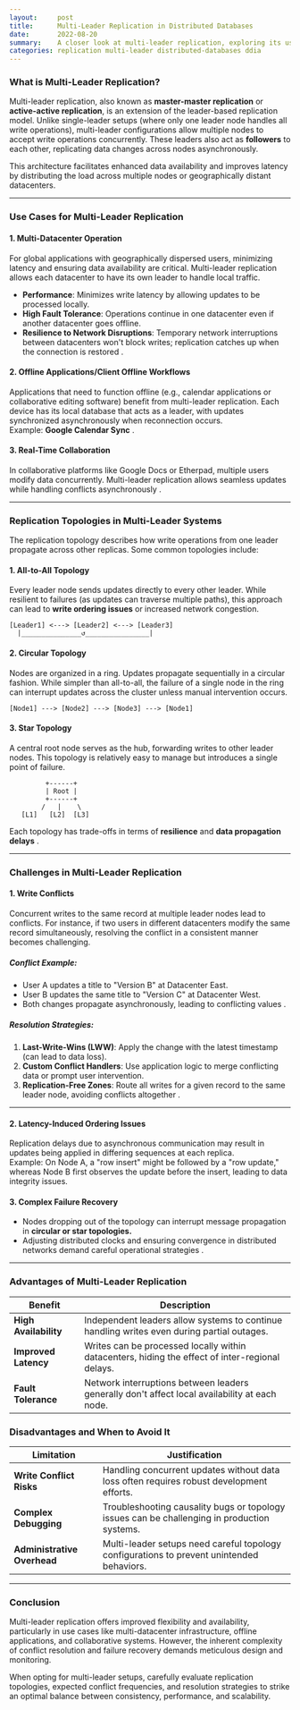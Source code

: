 ```yaml
---
layout:     post    
title:      Multi-Leader Replication in Distributed Databases    
date:       2022-08-20    
summary:    A closer look at multi-leader replication, exploring its use cases, benefits, topologies, and challenges in modern distributed systems.    
categories: replication multi-leader distributed-databases ddia
---
```


### **What is Multi-Leader Replication?**
Multi-leader replication, also known as **master-master replication** or **active-active replication**, is an extension of the leader-based replication model. Unlike single-leader setups (where only one leader node handles all write operations), multi-leader configurations allow multiple nodes to accept write operations concurrently. These leaders also act as **followers** to each other, replicating data changes across nodes asynchronously.

This architecture facilitates enhanced data availability and improves latency by distributing the load across multiple nodes or geographically distant datacenters.
   
---

### **Use Cases for Multi-Leader Replication**

#### **1. Multi-Datacenter Operation**
For global applications with geographically dispersed users, minimizing latency and ensuring data availability are critical. Multi-leader replication allows each datacenter to have its own leader to handle local traffic.
- **Performance**: Minimizes write latency by allowing updates to be processed locally.
- **High Fault Tolerance**: Operations continue in one datacenter even if another datacenter goes offline.
- **Resilience to Network Disruptions**: Temporary network interruptions between datacenters won't block writes; replication catches up when the connection is restored .

#### **2. Offline Applications/Client Offline Workflows**
Applications that need to function offline (e.g., calendar applications or collaborative editing software) benefit from multi-leader replication. Each device has its local database that acts as a leader, with updates synchronized asynchronously when reconnection occurs.    
Example: **Google Calendar Sync** .

#### **3. Real-Time Collaboration**
In collaborative platforms like Google Docs or Etherpad, multiple users modify data concurrently. Multi-leader replication allows seamless updates while handling conflicts asynchronously .
   
---

### **Replication Topologies in Multi-Leader Systems**
The replication topology describes how write operations from one leader propagate across other replicas. Some common topologies include:

#### **1. All-to-All Topology**
Every leader node sends updates directly to every other leader. While resilient to failures (as updates can traverse multiple paths), this approach can lead to **write ordering issues** or increased network congestion.
```plaintext  
[Leader1] <---> [Leader2] <---> [Leader3]  
  |_______________↺________________|  
```  

#### **2. Circular Topology**
Nodes are organized in a ring. Updates propagate sequentially in a circular fashion. While simpler than all-to-all, the failure of a single node in the ring can interrupt updates across the cluster unless manual intervention occurs.

```plaintext  
[Node1] ---> [Node2] ---> [Node3] ---> [Node1]  
```  

#### **3. Star Topology**
A central root node serves as the hub, forwarding writes to other leader nodes. This topology is relatively easy to manage but introduces a single point of failure.

```plaintext  
         +------+  
         | Root |  
         +------+  
        /   |    \  
   [L1]   [L2]  [L3]  
```  
Each topology has trade-offs in terms of **resilience** and **data propagation delays** .
   
---

### **Challenges in Multi-Leader Replication**

#### **1. Write Conflicts**
Concurrent writes to the same record at multiple leader nodes lead to conflicts. For instance, if two users in different datacenters modify the same record simultaneously, resolving the conflict in a consistent manner becomes challenging.

##### Conflict Example:
- User A updates a title to "Version B" at Datacenter East.
- User B updates the same title to "Version C" at Datacenter West.
- Both changes propagate asynchronously, leading to conflicting values .

##### Resolution Strategies:
1. **Last-Write-Wins (LWW)**: Apply the change with the latest timestamp (can lead to data loss).
2. **Custom Conflict Handlers**: Use application logic to merge conflicting data or prompt user intervention.
3. **Replication-Free Zones**: Route all writes for a given record to the same leader node, avoiding conflicts altogether .

---

#### **2. Latency-Induced Ordering Issues**
Replication delays due to asynchronous communication may result in updates being applied in differing sequences at each replica.    
Example: On Node A, a "row insert" might be followed by a "row update," whereas Node B first observes the update before the insert, leading to data integrity issues.

#### **3. Complex Failure Recovery**
- Nodes dropping out of the topology can interrupt message propagation in **circular or star topologies.**
- Adjusting distributed clocks and ensuring convergence in distributed networks demand careful operational strategies .

---

### **Advantages of Multi-Leader Replication**

| Benefit                  | Description                                                                                 |  
|--------------------------|---------------------------------------------------------------------------------------------|  
| **High Availability**    | Independent leaders allow systems to continue handling writes even during partial outages.  |  
| **Improved Latency**     | Writes can be processed locally within datacenters, hiding the effect of inter-regional delays. |  
| **Fault Tolerance**      | Network interruptions between leaders generally don't affect local availability at each node. |  

### **Disadvantages and When to Avoid It**

| Limitation               | Justification                                                                               |  
|--------------------------|---------------------------------------------------------------------------------------------|  
| **Write Conflict Risks** | Handling concurrent updates without data loss often requires robust development efforts.    |  
| **Complex Debugging**    | Troubleshooting causality bugs or topology issues can be challenging in production systems. |  
| **Administrative Overhead** | Multi-leader setups need careful topology configurations to prevent unintended behaviors. |  
   
---

### **Conclusion**

Multi-leader replication offers improved flexibility and availability, particularly in use cases like multi-datacenter infrastructure, offline applications, and collaborative systems. However, the inherent complexity of conflict resolution and failure recovery demands meticulous design and monitoring.

When opting for multi-leader setups, carefully evaluate replication topologies, expected conflict frequencies, and resolution strategies to strike an optimal balance between consistency, performance, and scalability.